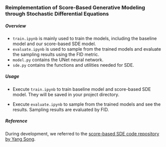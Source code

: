 ### Reimplementation of Score-Based Generative Modeling through Stochastic Differential Equations

##### Overview

- `train.ipynb` is mainly used to train the models, including the baseline model and our score-based SDE model.
- `evaluate.ipynb` is used to sample from the trained models and evaluate the sampling results using the FID metric.
- `model.py` contains the UNet neural network.
- `sde.py` contains the functions and utilities needed for SDE.

##### Usage

- Execute `train.ipynb` to train baseline model and score-based SDE model. They will be saved in your project directory.

- Execute `evaluate.ipynb` to sample from the trained models and see the results. Sampling results are evaluated by FID. 

##### Reference

During development, we referred to the [score-based SDE code repository by Yang Song](https://github.com/yang-song/score_sde). 